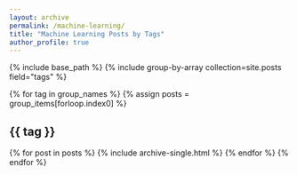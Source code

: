```yaml
---
layout: archive
permalink: /machine-learning/
title: "Machine Learning Posts by Tags"
author_profile: true
---
```


{% include base_path %}
{% include group-by-array
collection=site.posts field="tags" %}
   
{% for tag in group_names %}
		{% assign posts = 
		group_items[forloop.index0] %}
		<h2 id="{{ tag | slugify }}"
		class="archive_subtitle">{{ tag }}</h2>
		{% for post in posts %}
			{% include archive-single.html %}
		{% endfor %}
	{% endfor %}
	